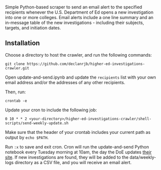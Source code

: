 Simple Python-based scraper to send an email alert to the specified recipients whenever the U.S. Department of Ed opens
a new investigation into one or more colleges. Email alerts include a one line summary and an in-message table of the new
investigations - including their subjects, targets, and initiation dates.

## Installation
Choose a directory to host the crawler, and run the following commands:

`git clone https://github.com/declanrjb/higher-ed-investigations-crawler.git`

Open update-and-send.ipynb and update the `recipients` list with your own email address and/or the addresses
of any other recipients.

Then, run:

`crontab -e`

Update your cron to include the following job:

`0 10 * * 2 <your-directory>/higher-ed-investigations-crawler/shell-scripts/send-weekly-update.sh`

Make sure that the header of your crontab includes your current path as output by `echo $PATH`.

Run `:x` to save and exit cron. Cron will run the update-and-send Python notebook every Tuesday morning at 10am, the day
the DoE updates [their site](https://ocrcas.ed.gov/open-investigations). If new investigations are found, they will be added
to the data/weekly-logs directory as a CSV file, and you will receive an email alert.